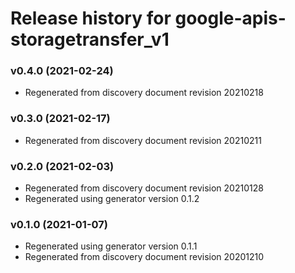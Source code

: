 # Release history for google-apis-storagetransfer_v1

### v0.4.0 (2021-02-24)

* Regenerated from discovery document revision 20210218

### v0.3.0 (2021-02-17)

* Regenerated from discovery document revision 20210211

### v0.2.0 (2021-02-03)

* Regenerated from discovery document revision 20210128
* Regenerated using generator version 0.1.2

### v0.1.0 (2021-01-07)

* Regenerated using generator version 0.1.1
* Regenerated from discovery document revision 20201210

